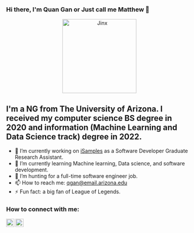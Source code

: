 ### Hi there, I'm Quan Gan or Just call me Matthew 👋

<p align="center">
    <img alt="Jinx" width="200px"  src="https://media.giphy.com/media/DaqNnJ59Qwsk81gfwY/giphy.gif"/>
</p>

## I'm a NG from The University of Arizona. I received my computer science BS degree in 2020 and information (Machine Learning and Data Science track) degree in 2022.
- 🔭 I’m currently working on [iSamples](https://isamplesorg.github.io/) as a Software Developer Graduate Research Assistant.
- 🌱 I’m currently learning Machine learning, Data science, and software development.
- 👯 I’m hunting for a full-time software engineer job.
- 📫 How to reach me: qgan@email.arizona.edu
- ⚡ Fun fact: a big fan of League of Legends.

### How to connect with me:
[<img align="left" alt="LinkedIn" width="22px" src="https://cdn.jsdelivr.net/npm/simple-icons@3.13.0/icons/linkedin.svg"/>][linkedin]
[<img align="left" alt="Instagram" width="22px" src="https://cdn.jsdelivr.net/npm/simple-icons@3.13.0/icons/instagram.svg"/>][instagram]

[linkedin]: https://www.linkedin.com/in/quan-gan-028a78172/
[instagram]: https://www.instagram.com/mr.fist_gq/